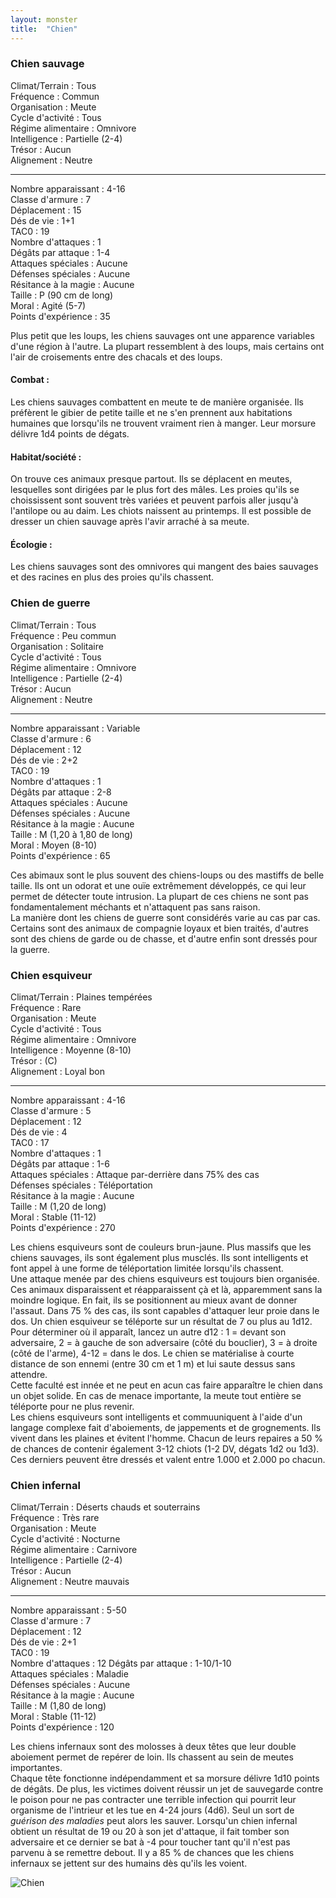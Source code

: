 ```yaml
---
layout: monster
title:  "Chien"
---
```

    
### Chien sauvage

Climat/Terrain : Tous  
Fréquence : Commun  
Organisation : Meute  
Cycle d'activité : Tous  
Régime alimentaire : Omnivore  
Intelligence : Partielle (2-4)  
Trésor : Aucun  
Alignement : Neutre  

---

Nombre apparaissant : 4-16  
Classe d'armure : 7    
Déplacement : 15  
Dés de vie : 1+1  
TAC0 : 19  
Nombre d'attaques : 1  
Dégâts par attaque : 1-4  
Attaques spéciales : Aucune  
Défenses spéciales : Aucune  
Résitance à la magie : Aucune  
Taille : P (90 cm de long)  
Moral : Agité (5-7)  
Points d'expérience : 35

Plus petit que les loups, les chiens sauvages ont une apparence variables d'une région à l'autre. La plupart ressemblent à des loups, mais certains ont l'air de croisements entre des chacals et des loups.

#### Combat :

Les chiens sauvages combattent en meute te de manière organisée. Ils préfèrent le gibier de petite taille et ne s'en prennent aux habitations humaines que lorsqu'ils ne trouvent vraiment rien à manger. Leur morsure délivre 1d4 points de dégats.

#### Habitat/société :

On trouve ces animaux presque partout. Ils se déplacent en meutes, lesquelles sont dirigées par le plus fort des mâles. Les proies qu'ils se choississent sont souvent très variées et peuvent parfois aller jusqu'à l'antilope ou au daim. Les chiots naissent au printemps. Il est possible de dresser un chien sauvage après l'avir arraché à sa meute.

#### Écologie :

Les chiens sauvages sont des omnivores qui mangent des baies sauvages et des racines en plus des proies qu'ils chassent.

### Chien de guerre

Climat/Terrain : Tous  
Fréquence : Peu commun  
Organisation : Solitaire  
Cycle d'activité : Tous  
Régime alimentaire : Omnivore  
Intelligence : Partielle (2-4)  
Trésor : Aucun  
Alignement : Neutre  

---

Nombre apparaissant : Variable  
Classe d'armure : 6    
Déplacement : 12  
Dés de vie : 2+2  
TAC0 : 19  
Nombre d'attaques : 1  
Dégâts par attaque : 2-8  
Attaques spéciales : Aucune  
Défenses spéciales : Aucune  
Résitance à la magie : Aucune  
Taille : M (1,20 à 1,80 de long)  
Moral : Moyen (8-10)  
Points d'expérience : 65

Ces abimaux sont le plus souvent des chiens-loups ou des mastiffs de belle taille. Ils ont un odorat et une ouïe extrêmement développés, ce qui leur permet de détecter toute intrusion. La plupart de ces chiens ne sont pas fondamentalement méchants et n'attaquent pas sans raison.  
La manière dont les chiens de guerre sont considérés varie au cas par cas. Certains sont des animaux de compagnie loyaux et bien traités, d'autres sont des chiens de garde ou de chasse, et d'autre enfin sont dressés pour la guerre.

### Chien esquiveur

Climat/Terrain : Plaines tempérées  
Fréquence : Rare  
Organisation : Meute  
Cycle d'activité : Tous  
Régime alimentaire : Omnivore  
Intelligence : Moyenne (8-10)  
Trésor : (C)  
Alignement : Loyal bon  

---

Nombre apparaissant : 4-16  
Classe d'armure : 5    
Déplacement : 12  
Dés de vie : 4  
TAC0 : 17  
Nombre d'attaques : 1  
Dégâts par attaque : 1-6  
Attaques spéciales : Attaque par-derrière dans 75% des cas  
Défenses spéciales : Téléportation  
Résitance à la magie : Aucune  
Taille : M (1,20 de long)  
Moral : Stable (11-12)  
Points d'expérience : 270

Les chiens esquiveurs sont de couleurs brun-jaune. Plus massifs que les chiens sauvages, ils sont également plus musclés. Ils sont intelligents et font appel à une forme de téléportation limitée lorsqu'ils chassent.  
Une attaque menée par des chiens esquiveurs est toujours bien organisée. Ces animaux disparaissent et réapparaissent çà et là, apparemment sans la moindre logique. En fait, ils se positionnent au mieux avant de donner l'assaut. Dans 75 % des cas, ils sont capables d'attaquer leur proie dans le dos. Un chien esquiveur se téléporte sur un résultat de 7 ou plus au 1d12. Pour déterminer où il apparaît, lancez un autre d12 : 1 = devant son adversaire, 2 = à gauche de son adversaire (côté du bouclier), 3 = à droite (côté de l'arme), 4-12 = dans le dos. Le chien se matérialise à courte distance de son ennemi (entre 30 cm et 1 m) et lui saute dessus sans attendre.  
Cette faculté est innée et ne peut en acun cas faire apparaître le chien dans un objet solide. En cas de menace importante, la meute tout entière se téléporte pour ne plus revenir.  
Les chiens esquiveurs sont intelligents et commuuniquent à l'aide d'un langage complexe fait d'aboiements, de jappements et de grognements. Ils vivent dans les plaines et évitent l'homme. Chacun de leurs repaires a 50 % de chances de contenir également 3-12 chiots (1-2 DV, dégats 1d2 ou 1d3). Ces derniers peuvent être dressés et valent entre 1.000 et 2.000 po chacun.

### Chien infernal

Climat/Terrain : Déserts chauds et souterrains  
Fréquence : Très rare  
Organisation : Meute  
Cycle d'activité : Nocturne  
Régime alimentaire : Carnivore  
Intelligence : Partielle (2-4)  
Trésor : Aucun  
Alignement : Neutre mauvais  

---

Nombre apparaissant : 5-50  
Classe d'armure : 7    
Déplacement : 12  
Dés de vie : 2+1  
TAC0 : 19  
Nombre d'attaques : 12 
Dégâts par attaque : 1-10/1-10  
Attaques spéciales : Maladie  
Défenses spéciales : Aucune  
Résitance à la magie : Aucune  
Taille : M (1,80 de long)  
Moral : Stable (11-12)  
Points d'expérience : 120

Les chiens infernaux sont des molosses à deux têtes que leur double aboiement permet de repérer de loin. Ils chassent au sein de meutes importantes.  
Chaque tête fonctionne indépendamment et sa morsure délivre 1d10 points de dégâts. De plus, les victimes doivent réussir un jet de sauvegarde contre le poison pour ne pas contracter une terrible infection qui pourrit leur organisme de l'intrieur et les tue en 4-24 jours (4d6). Seul un sort de _guérison des maladies_ peut alors les sauver. Lorsqu'un chien infernal obtient un résultat de 19 ou 20 à son jet d'attaque, il fait tomber son adversaire et ce dernier se bat à -4 pour toucher tant qu'il n'est pas parvenu à se remettre debout. Il y a 85 % de chances que les chiens infernaux se jettent sur des humains dès qu'ils les voient.

![Chien](/chien.jpg "Chien")